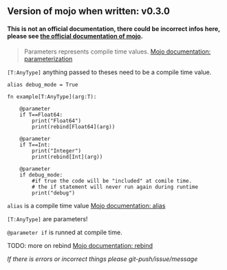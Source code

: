 ## Version of mojo when written: v0.3.0
#### This is not an official documentation, there could be incorrect infos here, please see [the official documentation of mojo](https://docs.modular.com/mojo/).
>Parameters represents compile time values. [Mojo documentation: parameterization](https://docs.modular.com/mojo/programming-manual.html#parameterization-compile-time-metaprogramming)

`[T:AnyType]` anything passed to theses need to be a compile time value.

```
alias debug_mode = True

fn example[T:AnyType](arg:T):

    @parameter
    if T==Float64:
        print("Float64")
        print(rebind[Float64](arg))
    
    @parameter
    if T==Int:
        print("Integer")
        print(rebind[Int](arg))
    
    @parameter
    if debug_mode:      
        #if true the code will be "included" at comile time.
        # the if statement will never run again during runtime
        print("debug")
```
`alias` is a compile time value [Mojo documentation: alias](https://docs.modular.com/mojo/programming-manual.html#alias-named-parameter-expressions)

`[T:AnyType]` are parameters!

`@parameter if` is runned at compile time.


TODO: more on rebind [Mojo documentation: rebind](https://docs.modular.com/mojo/stdlib/builtin/rebind.html)

*If there is errors or incorrect things please  git-push/issue/message*